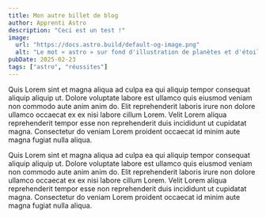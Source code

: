 ```yaml
---
title: Mon autre billet de blog
author: Apprenti Astro
description: "Ceci est un test !"
image:
  url: "https://docs.astro.build/default-og-image.png"
  alt: "Le mot « astro » sur fond d'illustration de planètes et d'étoiles."
pubDate: 2025-02-23
tags: ["astro", "réussites"]
---
```

Quis Lorem sint et magna aliqua ad culpa ea qui aliquip tempor consequat aliquip aliquip ut. Dolore voluptate labore est ullamco quis eiusmod veniam non commodo aute anim anim do. Elit reprehenderit laboris irure non dolore ullamco occaecat ex ex nisi labore cillum Lorem. Velit Lorem aliqua reprehenderit tempor esse non reprehenderit duis incididunt ut cupidatat magna. Consectetur do veniam Lorem proident occaecat id minim aute magna fugiat nulla aliqua.

Quis Lorem sint et magna aliqua ad culpa ea qui aliquip tempor consequat aliquip aliquip ut. Dolore voluptate labore est ullamco quis eiusmod veniam non commodo aute anim anim do. Elit reprehenderit laboris irure non dolore ullamco occaecat ex ex nisi labore cillum Lorem. Velit Lorem aliqua reprehenderit tempor esse non reprehenderit duis incididunt ut cupidatat magna. Consectetur do veniam Lorem proident occaecat id minim aute magna fugiat nulla aliqua.
